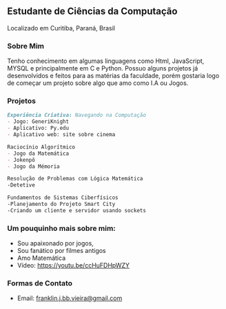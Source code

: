 ## Estudante de Ciências da Computação
Localizado em Curitiba, Paraná, Brasil

### Sobre Mim
Tenho conhecimento em algumas linguagens como Html, JavaScript, MYSQL e principalmente em C e Python.
Possuo alguns projetos já desenvolvidos e feitos para as matérias da faculdade, porém gostaria logo de começar um projeto sobre algo que amo como I.A ou Jogos.

### Projetos
```markdown
Experiência Criativa: Navegando na Computação
- Jogo: GeneriKnight
- Aplicativo: Py.edu
- Aplicativo web: site sobre cinema

Raciocínio Algorítmico
- Jogo da Matemática
- Jokenpô
- Jogo da Mémoria

Resolução de Problemas com Lógica Matemática
-Detetive

Fundamentos de Sistemas Ciberfísicos
-Planejamento do Projeto Smart City
-Criando um cliente e servidor usando sockets


```

### Um pouquinho mais sobre mim:
- Sou apaixonado por jogos, 
- Sou fanático por filmes antigos
- Amo Matemática
- Vídeo: https://youtu.be/ccHuFDHpWZY

### Formas de Contato
- Email: franklin.j.bb.vieira@gmail.com
